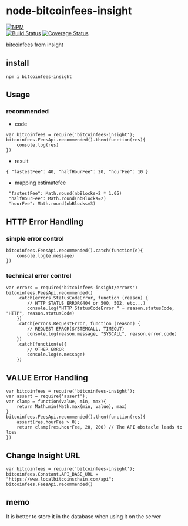 # node-bitcoinfees-insight

[![NPM](https://nodei.co/npm/bitcoinfees-insight.png?downloads=true&downloadRank=true&stars=true)](https://nodei.co/npm/bitcoinfees-insight)  
[![Build Status](https://secure.travis-ci.org/you21979/node-bitcoinfees-insight.png?branch=master)](https://travis-ci.org/you21979/node-bitcoinfees-insight)
[![Coverage Status](https://coveralls.io/repos/github/you21979/node-bitcoinfees-insight/badge.svg?branch=master)](https://coveralls.io/github/you21979/node-bitcoinfees-insight?branch=master)

bitcoinfees from insight

## install

```
npm i bitcoinfees-insight
```

## Usage

### recommended

* code

```
var bitcoinfees = require('bitcoinfees-insight');
bitcoinfees.FeesApi.recommended().then(function(res){
    console.log(res)
})
```

* result

```
{ "fastestFee": 40, "halfHourFee": 20, "hourFee": 10 }
```

* mapping estimatefee

```
 "fastestFee": Math.round(nbBlocks=2 * 1.05)
 "halfHourFee": Math.round(nbBlocks=2)
 "hourFee": Math.round(nbBlocks=3)
```


## HTTP Error Handling

### simple error control

```
bitcoinfees.FeesApi.recommended().catch(function(e){
    console.log(e.message)
})
```

### technical error control

```
var errors = require('bitcoinfees-insight/errors')
bitcoinfees.FeesApi.recommended()
    .catch(errors.StatusCodeError, function (reason) {
        // HTTP STATUS ERROR(404 or 500, 502, etc...)
        console.log("HTTP StatusCodeError " + reason.statusCode, "HTTP", reason.statusCode)
    })
    .catch(errors.RequestError, function (reason) {
        // REQUEST ERROR(SYSTEMCALL, TIMEOUT)
        console.log(reason.message, "SYSCALL", reason.error.code)
    })
    .catch(function(e){
        // OTHER ERROR
        console.log(e.message)
    })
```

## VALUE Error Handling

```
var bitcoinfees = require('bitcoinfees-insight');
var assert = require('assert');
var clamp = function(value, min, max){
    return Math.min(Math.max(min, value), max)
}
bitcoinfees.FeesApi.recommended().then(function(res){
    assert(res.hourFee > 0);
    return clamp(res.hourFee, 20, 200) // The API obstacle leads to loss
})
```

## Change Insight URL

```
var bitcoinfees = require('bitcoinfees-insight');
bitcoinfees.Constant.API_BASE_URL = "https://www.localbitcoinschain.com/api";
bitcoinfees.FeesApi.recommended()
```

## memo

It is better to store it in the database when using it on the server

